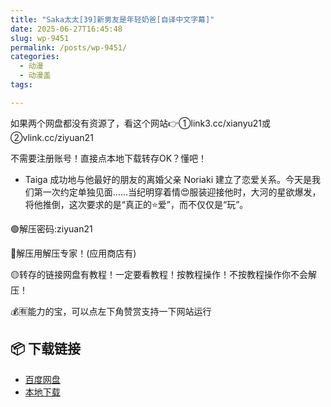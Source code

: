 ```yaml
---
title: "Saka太太[39]新男友是年轻奶爸[自译中文字幕]"
date: 2025-06-27T16:45:48
slug: wp-9451
permalink: /posts/wp-9451/
categories:
  - 动漫
  - 动漫盖
tags:

---
```


如果两个网盘都没有资源了，看这个网站👉①link3.cc/xianyu21或②vlink.cc/ziyuan21

不需要注册账号！直接点本地下载转存OK？懂吧！

*   Taiga 成功地与他最好的朋友的离婚父亲 Noriaki 建立了恋爱关系。今天是我们第一次约定单独见面……当纪明穿着情😍服装迎接他时，大河的星欲爆发，将他推倒，这次要求的是“真正的⭐爱”，而不仅仅是“玩”。

🟢解压密码:ziyuan21

🔵解压用解压专家！(应用商店有)

🟡转存的链接网盘有教程！一定要看教程！按教程操作！不按教程操作你不会解压！

💰🈶能力的宝，可以点左下角赞赏支持一下网站运行

## 📦 下载链接
- [百度网盘](https://blziyuan21.com/pay-download/9451?key=ccf5575cb1&down_id=0)
- [本地下载](https://blziyuan21.com/pay-download/9451?key=ccf5575cb1&down_id=1)

